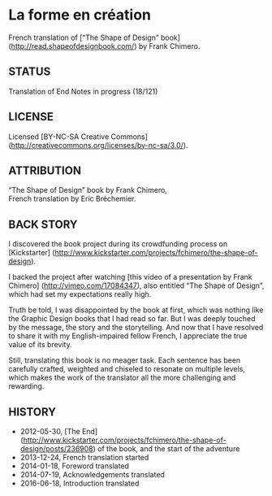 La forme en création
====================

French translation of [“The Shape of Design” book]
(http://read.shapeofdesignbook.com/) by Frank Chimero.

## STATUS ##

Translation of End Notes in progress (18/121)

## LICENSE ##

Licensed [BY-NC-SA Creative Commons]
(http://creativecommons.org/licenses/by-nc-sa/3.0/).

## ATTRIBUTION ##

“The Shape of Design” book by Frank Chimero,  
French translation by Eric Bréchemier.

## BACK STORY ##

I discovered the book project during its crowdfunding process
on [Kickstarter]
(http://www.kickstarter.com/projects/fchimero/the-shape-of-design).

I backed the project after watching
[this video of a presentation by Frank Chimero]
(http://vimeo.com/17084347), also entitled “The Shape of Design”,
which had set my expectations really high.

Truth be told, I was disappointed by the book at first, which
was nothing like the Graphic Design books that I had read so far.
But I was deeply touched by the message, the story and the storytelling.
And now that I have resolved to share it with my English-impaired fellow
French, I appreciate the true value of its brevity.

Still, translating this book is no meager task. Each sentence has been
carefully crafted, weighted and chiseled to resonate on multiple levels,
which makes the work of the translator all the more challenging and rewarding.

## HISTORY ##

* 2012-05-30, [The End]
  (http://www.kickstarter.com/projects/fchimero/the-shape-of-design/posts/236908)
  of the book, and the start of the adventure
* 2013-12-24, French translation started
* 2014-01-18, Foreword translated
* 2014-07-19, Acknowledgements translated
* 2016-06-18, Introduction translated
